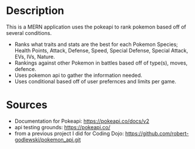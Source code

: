 # Description
This is a MERN application uses the pokeapi to rank pokemon based off of several conditions.
* Ranks what traits and stats are the best for each Pokemon Species; Health Points, Attack, Defense, Speed, Special Defense, Special Attack, EVs, IVs, Nature.
* Rankings against other Pokemon in battles based off of type(s), moves, defence.
* Uses pokemon api to gather the information needed.
* Uses conditional based off of user prefernces and limits per game.

# Sources
* Documentation for Pokeapi: https://pokeapi.co/docs/v2
* api testing grounds: https://pokeapi.co/
* from a previous project I did for Coding Dojo: https://github.com/robert-godlewski/pokemon_api.git
